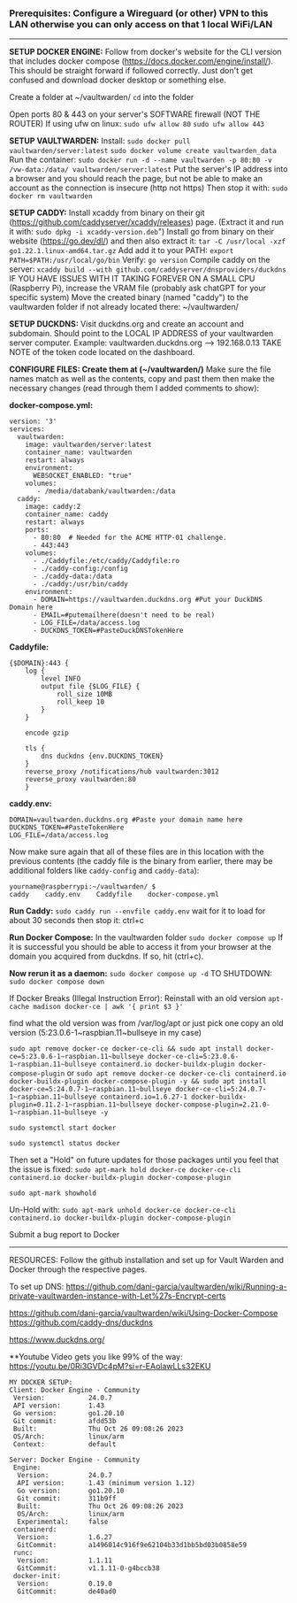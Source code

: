 ### Prerequisites: Configure a Wireguard (or other) VPN to this LAN otherwise you can only access on that 1 local WiFi/LAN
----------------
**SETUP DOCKER ENGINE:**
Follow from docker's website for the CLI version that includes docker compose (https://docs.docker.com/engine/install/). This should be straight forward if followed correctly. Just don't get confused and download docker desktop or something else.

Create a folder at ~/vaultwarden/
		`cd` into the folder

Open ports 80 & 443 on your server's SOFTWARE firewall (NOT THE ROUTER)
		If using ufw on linux:
			`sudo ufw allow 80`
			`sudo ufw allow 443`

**SETUP VAULTWARDEN:**
	Install:
		`sudo docker pull vaultwarden/server:latest`
		`sudo docker volume create vaultwarden_data`
	Run the container:
	`sudo docker run -d --name vaultwarden -p 80:80 -v /vw-data:/data/ vaultwarden/server:latest`
	Put the server's IP address into a browser and you should reach the page, but not be able to make an account as the connection is insecure (http not https) 
	Then stop it with: `sudo docker rm vaultwarden`
	
**SETUP CADDY:**
	Install xcaddy from binary on their git (https://github.com/caddyserver/xcaddy/releases) page. (Extract it and run it with: `sudo dpkg -i xcaddy-version.deb`")
		Install go from binary on their website (https://go.dev/dl/) and then also extract it: `tar -C /usr/local -xzf go1.22.1.linux-amd64.tar.gz`
		Add add it to your PATH: `export PATH=$PATH:/usr/local/go/bin`
		Verify: `go version`
		Compile caddy on the server: `xcaddy build --with github.com/caddyserver/dnsproviders/duckdns`
		IF YOU HAVE ISSUES WITH IT TAKING FOREVER ON A SMALL CPU (Raspberry Pi), increase the VRAM file (probably ask chatGPT for your specific system)
		Move the created binary (named "caddy") to the vaultwarden folder if not already located there: ~/vaultwarden/

**SETUP DUCKDNS:**
	Visit duckdns.org and create an account and subdomain.
	Should point to the LOCAL IP ADDRESS of your vaultwarden server computer.
	Example: vaultwarden.duckdns.org --> 192.168.0.13
	TAKE NOTE of the token code located on the dashboard.

**CONFIGURE FILES: Create them at (~/vaultwarden/)**
	Make sure the file names match as well as the contents, copy and past them then make the necessary changes (read through them I added comments to show):

**docker-compose.yml:**
~~~
version: '3'
services:
  vaultwarden:
    image: vaultwarden/server:latest
    container_name: vaultwarden
    restart: always
    environment:
      WEBSOCKET_ENABLED: "true"
    volumes:
       - /media/databank/vaultwarden:/data
  caddy:
    image: caddy:2
    container_name: caddy
    restart: always
    ports:
      - 80:80  # Needed for the ACME HTTP-01 challenge.
      - 443:443
    volumes:
      - ./Caddyfile:/etc/caddy/Caddyfile:ro
      - ./caddy-config:/config
      - ./caddy-data:/data
      - ./caddy:/usr/bin/caddy
    environment:
      - DOMAIN=https://vaultwarden.duckdns.org #Put your DuckDNS Domain here
      - EMAIL=#putemailhere(doesn't need to be real)
      - LOG_FILE=/data/access.log
      - DUCKDNS_TOKEN=#PasteDuckDNSTokenHere
~~~

**Caddyfile:**
~~~
{$DOMAIN}:443 {
	log {
		level INFO
		output file {$LOG_FILE} {
			roll_size 10MB
			roll_keep 10
		}
	}

	encode gzip

	tls {
		dns duckdns {env.DUCKDNS_TOKEN}
	}
	reverse_proxy /notifications/hub vaultwarden:3012
	reverse_proxy vaultwarden:80
	}
~~~

**caddy.env:**
~~~
DOMAIN=vaultwarden.duckdns.org #Paste your domain name here
DUCKDNS_TOKEN=#PasteTokenHere
LOG_FILE=/data/access.log
~~~

Now make sure again that all of these files are in this location with the previous contents (the caddy file is the binary from earlier, there may be additional folders like `caddy-config` and `caddy-data`):
~~~
yourname@raspberrypi:~/vaultwarden/ $
caddy    caddy.env    Caddyfile    docker-compose.yml
~~~
**Run Caddy:**
		`sudo caddy run --envfile caddy.env`
		wait for it to load for about 30 seconds then stop it: ctrl+c

**Run Docker Compose:** In the vaultwarden folder
	`sudo docker compose up`
If it is successful you should be able to access it from your browser at the domain you acquired from duckdns. If so, hit (ctrl+c).

**Now rerun it as a daemon:**
	`sudo docker compose up -d`
	TO SHUTDOWN:
	`sudo docker compose down`





If Docker Breaks (Illegal Instruction Error): Reinstall with an old version
`apt-cache madison docker-ce | awk '{ print $3 }'`

find what the old version was from /var/log/apt or just pick one
copy an old version (5:23.0.6-1~raspbian.11~bullseye in my case)

`sudo apt remove docker-ce docker-ce-cli && sudo apt install docker-ce=5:23.0.6-1~raspbian.11~bullseye docker-ce-cli=5:23.0.6-1~raspbian.11~bullseye containerd.io docker-buildx-plugin docker-compose-plugin`
or
`sudo apt remove docker-ce docker-ce-cli containerd.io docker-buildx-plugin docker-compose-plugin -y && sudo apt install docker-ce=5:24.0.7-1~raspbian.11~bullseye docker-ce-cli=5:24.0.7-1~raspbian.11~bullseye containerd.io=1.6.27-1 docker-buildx-plugin=0.11.2-1~raspbian.11~bullseye docker-compose-plugin=2.21.0-1~raspbian.11~bullseye -y`


`sudo systemctl start docker`

`sudo systemctl status docker`

Then set a "Hold" on future updates for those packages until you feel that the issue is fixed:
`sudo apt-mark hold docker-ce docker-ce-cli containerd.io docker-buildx-plugin docker-compose-plugin`

`sudo apt-mark showhold`

Un-Hold with:
`sudo apt-mark unhold docker-ce docker-ce-cli containerd.io docker-buildx-plugin docker-compose-plugin`

Submit a bug report to Docker

--------------------------------------------
RESOURCES:
Follow the github installation and set up for Vault Warden and Docker through the respective pages.

To set up DNS: https://github.com/dani-garcia/vaultwarden/wiki/Running-a-private-vaultwarden-instance-with-Let%27s-Encrypt-certs

https://github.com/dani-garcia/vaultwarden/wiki/Using-Docker-Compose
https://github.com/caddy-dns/duckdns

https://www.duckdns.org/

**Youtube Video gets you like 99% of the way: https://youtu.be/0Ri3GVDc4pM?si=r-EAolawLLs32EKU
~~~
MY DOCKER SETUP:
Client: Docker Engine - Community
 Version:           24.0.7
 API version:       1.43
 Go version:        go1.20.10
 Git commit:        afdd53b
 Built:             Thu Oct 26 09:08:26 2023
 OS/Arch:           linux/arm
 Context:           default

Server: Docker Engine - Community
 Engine:
  Version:          24.0.7
  API version:      1.43 (minimum version 1.12)
  Go version:       go1.20.10
  Git commit:       311b9ff
  Built:            Thu Oct 26 09:08:26 2023
  OS/Arch:          linux/arm
  Experimental:     false
 containerd:
  Version:          1.6.27
  GitCommit:        a1496014c916f9e62104b33d1bb5bd03b0858e59
 runc:
  Version:          1.1.11
  GitCommit:        v1.1.11-0-g4bccb38
 docker-init:
  Version:          0.19.0
  GitCommit:        de40ad0
~~~

